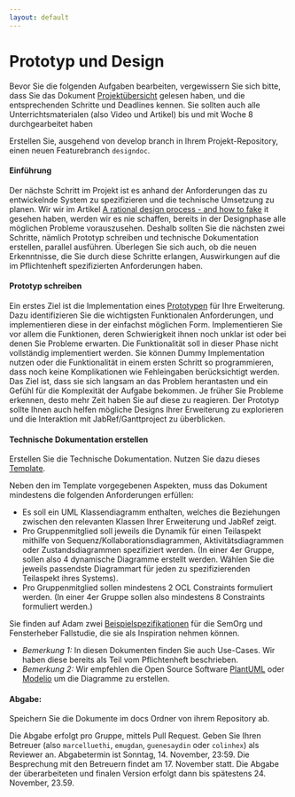 ```yaml
---
layout: default
---
```

# Prototyp und Design


Bevor Sie die folgenden Aufgaben bearbeiten, vergewissern Sie sich bitte, dass Sie das Dokument [Projektübersicht](../project-summary.html)  gelesen haben,
und die entsprechenden Schritte und Deadlines kennen. Sie sollten auch alle Unterrichtsmaterialen (also Video und Artikel) bis und mit Woche 8 durchgearbeitet haben

Erstellen Sie, ausgehend von develop branch in Ihrem Projekt-Repository, einen neuen Featurebranch ```designdoc```.

#### Einführung

Der nächste Schritt im Projekt ist es anhand der Anforderungen das zu entwickelnde System zu spezifizieren und die technische Umsetzung zu planen. Wir wir im Artikel [A rational design process - and how to fake](https://users.ece.utexas.edu/~perry/education/SE-Intro/fakeit.pdf) it gesehen haben, werden wir es nie schaffen, bereits in der Designphase alle möglichen Probleme vorauszusehen. Deshalb sollten Sie die nächsten zwei Schritte, nämlich Prototyp schreiben und technische Dokumentation erstellen, parallel ausführen. Überlegen Sie sich auch, ob die neuen Erkenntnisse, die Sie durch diese Schritte erlangen, Auswirkungen auf die im Pflichtenheft spezifizierten Anforderungen haben.

#### Prototyp schreiben

Ein erstes Ziel ist die Implementation eines [Prototypen](https://de.wikipedia.org/wiki/Prototyping_(Softwareentwicklung)) für Ihre Erweiterung. Dazu identifizieren Sie die wichtigsten Funktionalen Anforderungen, und implementieren diese in der einfachst möglichen Form. Implementieren Sie vor allem die Funktionen, deren Schwierigkeit ihnen noch unklar ist oder bei denen Sie Probleme erwarten.
Die Funktionalität soll in dieser Phase nicht vollständig implementiert werden. Sie können Dummy Implementation nutzen oder die Funktionalität in einem ersten Schritt so programmieren, dass noch keine Komplikationen wie Fehleingaben berücksichtigt werden.  Das Ziel ist, dass sie sich langsam an das Problem herantasten und ein Gefühl für die Komplexität der Aufgabe bekommen. Je früher Sie Probleme erkennen, desto mehr Zeit haben Sie auf diese zu reagieren. Der Prototyp sollte Ihnen auch helfen mögliche Designs Ihrer Erweiterung zu explorieren und die Interaktion mit JabRef/Ganttproject zu überblicken.

#### Technische Dokumentation erstellen

Erstellen Sie die Technische Dokumentation. Nutzen Sie dazu dieses  [Template](../templates/technical-doc.html).

Neben den im Template vorgegebenen Aspekten, muss das Dokument mindestens die folgenden Anforderungen erfüllen:

* Es soll ein UML Klassendiagramm enthalten, welches die Beziehungen zwischen den relevanten Klassen Ihrer Erweiterung und JabRef zeigt.
* Pro Gruppenmitglied soll jeweils die Dynamik für einen Teilaspekt mithilfe von Sequenz/Kollaborationsdiagrammen, Aktivitätsdiagrammen oder Zustandsdiagrammen spezifiziert werden.
(In einer 4er Gruppe, sollen also 4 dynamische Diagramme erstellt werden. Wählen Sie die jeweils passendste Diagrammart für jeden zu spezifizierenden Teilaspekt ihres Systems).
* Pro Gruppenmitglied sollen mindestens 2 OCL Constraints formuliert werden. (In einer 4er Gruppe sollen also mindestens 8 Constraints formuliert werden.)

Sie finden auf Adam zwei [Beispielspezifikationen](https://adam.unibas.ch/goto_adam_file_1253962_download.html) für die SemOrg und Fensterheber Fallstudie, die sie als Inspiration nehmen können.

* *Bemerkung 1:* In diesen Dokumenten finden Sie auch Use-Cases. Wir haben diese bereits als Teil vom Pflichtenheft beschrieben.
* *Bemerkung 2:* Wir empfehlen die Open Source Software [PlantUML](http://plantuml.com/) oder [Modelio](https://www.modelio.org/) um die Diagramme zu erstellen.

#### Abgabe:

Speichern Sie die Dokumente im docs Ordner von ihrem Repository ab.

Die Abgabe erfolgt pro Gruppe, mittels Pull Request. Geben Sie Ihren Betreuer (also ```marcelluethi```, ```emugdan```, ```guenesaydin``` oder ```colinhex```) als Reviewer an. Abgabetermin ist Sonntag, 14. November, 23:59. Die Besprechung mit den Betreuern findet am 17. November statt. Die Abgabe der überarbeiteten und finalen Version erfolgt dann bis spätestens 24. November, 23.59.